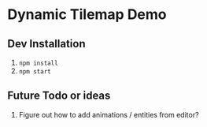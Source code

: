 # Dynamic Tilemap Demo

## Dev Installation
1. `npm install`
1. `npm start`

## Future Todo or ideas
1. Figure out how to add animations / entities from editor?
